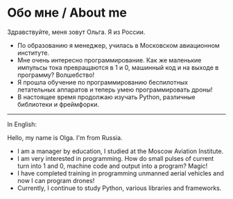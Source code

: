 # Обо мне / About me

Здравствуйте, меня зовут Ольга. Я из России.

+ По образованию я менеджер, училась в Московском авиационном институте.
+ Мне очень интересно программирование. Как же маленькие импульсы тока превращаются в 1 и 0, машинный код и на выходе в программу? Волшебство!
+ Я прошла обучение по программированию беспилотных летательных аппаратов и теперь умею программировать дроны!
+ В настоящее время продолжаю изучать Python, различные библиотеки и фреймфорки.

---
In English:

Hello, my name is Olga. I'm from Russia.

+ I am a manager by education, I studied at the Moscow Aviation Institute.
+ I am very interested in programming. How do small pulses of current turn into 1 and 0, machine code and output into a program? Magic!
+ I have completed training in programming unmanned aerial vehicles and now I can program drones!
+ Currently, I continue to study Python, various libraries and frameworks.
